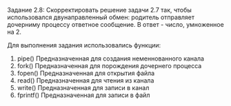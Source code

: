 Задание 2.8: Скорректировать решение задачи 2.7 так, чтобы использовался двунаправленный обмен: родитель отправляет дочерниму процессу ответное сообщение. В ответ - число, умноженное на 2.

Для выполнения задания использовались функции:
1. pipe()	Предназначенная для создания неменнованного канала
2. fork()	Предназначенная для порождения дочернего процесса
3. fopen()	Предназначенная для открытия файла
4. read()	Предназначенная для чтения из канала
5. write()	Предназначенная для записи в канал
6. fprintf()	Предназначенная для записи в файл
